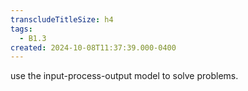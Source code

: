 ```yaml
---
transcludeTitleSize: h4
tags:
  - B1.3
created: 2024-10-08T11:37:39.000-0400
---
```

use the input-process-output model to solve problems.